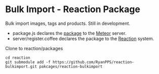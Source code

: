 # Bulk Import - Reaction Package

Bulk import images, tags and products. Still in development.

* package.js declares the [package](http://docs.meteor.com/#writingpackages) to the [Meteor](https://github.com/meteor/meteor) server.
* server/register.coffee declares the package to the [Reaction](https://github.com/ongoworks/reaction) system.

Clone to reaction/packages

	cd reaction
	git submodule add -f https://github.com/RyanPPS/reaction-bulkimport.git pakcages/reaction-bulkimport



